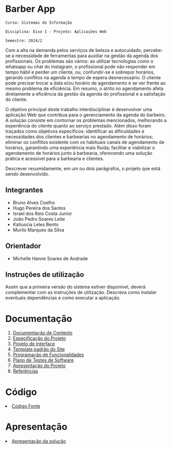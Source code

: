 # Barber App

`Curso: Sistemas de Informação`

`Disciplina: Eixo 1 - Projeto: Aplicações Web`

`Semestre: 2024/2`

Com a alta na demanda pelos serviços de beleza e autocuidado, percebe-se a necessidade de ferramentas para auxiliar na gestão da agenda dos profissionais. Os problemas são vários: ao utilizar tecnologias como o whatsapp ou chat do instagram, o profissional pode não responder em tempo hábil e perder um cliente, ou, confundir-se e sobrepor horários, gerando conflitos na agenda e tempo de espera desnecessário. O cliente pode precisar trocar a data e/ou horário de agendamento e se ver frente ao mesmo problema de eficiência. Em resumo, o atrito no agendamento afeta diretamente a eficiência da gestão da agenda do profissional e a satisfação do cliente.

O objetivo principal deste trabalho interdisciplinar é desenvolver uma aplicação Web que contribua para o gerenciamento da agenda do barbeiro. A solução consiste em contornar os problemas mencionados, melhorando a experiência do cliente quanto ao serviço prestado. Além disso foram traçados como objetivos específicos: identificar as dificuldades e necessidades dos clientes e barbearias no agendamento de horários; eliminar os conflitos existente com os habituais canais de agendamento de horários, garantindo uma experiência mais fluida; facilitar e viabilizar o agendamento de horários junto à barbearia, oferecendo uma solução prática e acessível para a barbearia e clientes.

Descrever resumidamente, em um ou dois parágrafos, o projeto que está sendo desenvolvido.

## Integrantes

* Bruno Alves Coelho
* Hugo Pereira dos Santos
* Israel dos Reis Costa Junior
* João Pedro Soares Leite
* Katiuscia Leles Bento
* Murilo Marques da Silva

## Orientador

* Michelle Hanne Soares de Andrade

## Instruções de utilização

Assim que a primeira versão do sistema estiver disponível, deverá complementar com as instruções de utilização. Descreva como instalar eventuais dependências e como executar a aplicação.

# Documentação

<ol>
<li><a href="docs/01-Documentação de Contexto.md"> Documentação de Contexto</a></li>
<li><a href="docs/02-Especificação do Projeto.md"> Especificação do Projeto</a></li>
<li><a href="docs/04-Projeto de Interface.md"> Projeto de Interface</a></li>
<li><a href="docs/06-Template padrão do Site.md"> Template padrão do Site</a></li>
<li><a href="docs/07-Programação de Funcionalidades.md"> Programação de Funcionalidades</a></li>
<li><a href="docs/08-Plano de Testes de Software.md"> Plano de Testes de Software</a></li>
<li><a href="docs/12-Apresentação do Projeto.md"> Apresentação do Projeto</a></li>
<li><a href="docs/13-Referências.md"> Referências</a></li>
</ol>

# Código

<li><a href="src/README.md"> Código Fonte</a></li>

# Apresentação

<li><a href="presentation/README.md"> Apresentação da solução</a></li>
